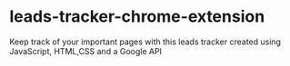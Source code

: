 # leads-tracker-chrome-extension
Keep track of your important pages with this leads tracker created using JavaScript, HTML,CSS and a Google API 
